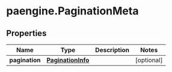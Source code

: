 # paengine.PaginationMeta

## Properties

Name | Type | Description | Notes
------------ | ------------- | ------------- | -------------
**pagination** | [**PaginationInfo**](PaginationInfo.md) |  | [optional] 


